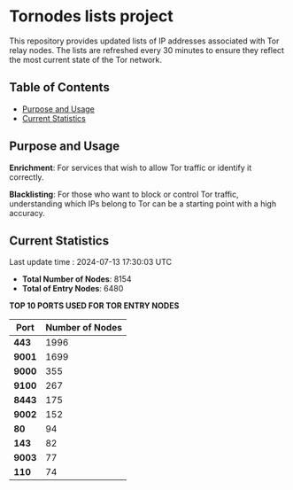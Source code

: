 # Tornodes lists project

This repository provides updated lists of IP addresses associated with Tor relay nodes. The lists are refreshed every 30 minutes to ensure they reflect the most current state of the Tor network.

## Table of Contents

- [Purpose and Usage](#purpose-and-usage)
- [Current Statistics](#current-statistics)


## Purpose and Usage

**Enrichment**: For services that wish to allow Tor traffic or identify it correctly.

**Blacklisting**: For those who want to block or control Tor traffic, understanding which IPs belong to Tor can be a starting point with a high accuracy.

## Current Statistics

Last update time : 2024-07-13 17:30:03 UTC

- **Total Number of Nodes**: 8154
- **Total of Entry Nodes**: 6480

**TOP 10 PORTS USED FOR TOR ENTRY NODES**

| **Port** | **Number of Nodes** |
|------|-----------------|
| **443**   | 1996  |
| **9001**   | 1699  |
| **9000**   | 355  |
| **9100**   | 267  |
| **8443**   | 175  |
| **9002**   | 152  |
| **80**   | 94  |
| **143**   | 82  |
| **9003**   | 77  |
| **110**   | 74  |

